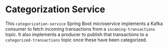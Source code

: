 # Categorization Service
This `categorization-service` Spring Boot microservice implements a Kafka consumer to fetch incoming transactions from a `incoming-transactions` topic.
It also implements a producer to publish that transactions to a `categorized-transactions` topic once these have been categorized.
